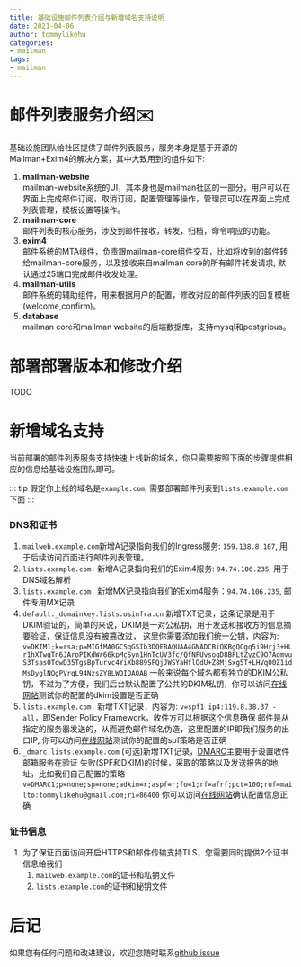 ```yaml
---
title: 基础设施邮件列表介绍与新增域名支持说明
date: 2021-04-06
author: tommylikehu
categories:
- mailman
tags:
- mailman
---
```

# 邮件列表服务介绍✉️
基础设施团队给社区提供了邮件列表服务，服务本身是基于开源的Mailman+Exim4的解决方案，其中大致用到的组件如下:
1. **mailman-website**  
mailman-website系统的UI，其本身也是mailman社区的一部分，用户可以在界面上完成邮件订阅，取消订阅，配置管理等操作，管理员可以在界面上完成列表管理，模板设置等操作。
2. **mailman-core**  
邮件列表的核心服务，涉及到邮件接收，转发，归档，命令响应的功能。
3. **exim4**  
邮件系统的MTA组件，负责跟mailman-core组件交互，比如将收到的邮件转给mailman-core服务，以及接收来自mailman core的所有邮件转发请求, 默认通过25端口完成邮件收发处理。
4. **mailman-utils**  
邮件系统的辅助组件，用来根据用户的配置，修改对应的邮件列表的回复模板(welcome,confirm)。
5. **database**  
mailman core和mailman website的后端数据库，支持mysql和postgrious。

# 部署部署版本和修改介绍
TODO
# 新增域名支持
当前部署的邮件列表服务支持快速上线新的域名，你只需要按照下面的步骤提供相应的信息给基础设施团队即可。

::: tip
假定你上线的域名是`example.com`, 需要部署邮件列表到`lists.example.com`下面
:::

### DNS和证书
1. `mailweb.example.com`新增A记录指向我们的Ingress服务: `159.138.8.107`, 用于后续访问页面进行邮件列表管理。
2. `lists.example.com.` 新增A记录指向我们的Exim4服务: `94.74.106.235`, 用于DNS域名解析
3. `lists.example.com.` 新增MX记录指向我们的Exim4服务：`94.74.106.235`, 邮件专用MX记录
4. `default._domainkey.lists.osinfra.cn` 新增TXT记录，这条记录是用于DKIM验证的，简单的来说，DKIM是一对公私钥，用于发送和接收方的信息摘要验证，保证信息没有被篡改过，
   这里你需要添加我们统一公钥，内容为: `v=DKIM1;k=rsa;p=MIGfMA0GCSqGSIb3DQEBAQUAA4GNADCBiQKBgQCgq5i9Hrj3+HLr1hXTwqTn6JAroPIKdWr66kpMcSyn1HnTcUV3fc/QfNFUvsogD8BFLtZyzC9O7AomvuS3TsasOTqwD35TgsBpTurvc4YiXb889SFQjJWSYaHflOdU+Z8MjSxg5T+LHVq00Z1idMsDyglNQgPVrqL94NzsZY8LWQIDAQAB`
   一般来说每个域名都有独立的DKIM公私钥，不过为了方便，我们后台默认配置了公共的DKIM私钥，你可以访问[在线网站](https://www.dmarcanalyzer.com/dkim/dkim-check/)测试你的配置的dkim设置是否正确
5. `lists.example.com.` 新增TXT记录，内容为: `v=spf1 ip4:119.8.38.37 -all`，即Sender Policy Framework，收件方可以根据这个信息确保
   邮件是从指定的服务器发送的，从而避免邮件域名伪造，这里配置的IP即我们服务的出口IP, 你可以访问[在线网站](https://www.dmarcanalyzer.com/spf/checker/)测试你的配置的spf策略是否正确
6. `_dmarc.lists.example.com` (可选)新增TXT记录，[DMARC](https://en.wikipedia.org/wiki/DMARC)主要用于设置收件邮箱服务在验证
   失败(SPF和DKIM)的时候，采取的策略以及发送报告的地址，比如我们自己配置的策略`v=DMARC1;p=none;sp=none;adkim=r;aspf=r;fo=1;rf=afrf;pct=100;ruf=mailto:tommylikehu@gmail.com;ri=86400`
   你可以访问[在线网站](https://www.dmarcanalyzer.com/dmarc/dmarc-record-check/)确认配置信息正确
### 证书信息
1. 为了保证页面访问开启HTTPS和邮件传输支持TLS，您需要同时提供2个证书信息给我们
    1. `mailweb.example.com`的证书和私钥文件
    2. `lists.example.com`的证书和秘钥文件

# 后记
如果您有任何问题和改进建议，欢迎您随时联系[github issue](https://github.com/opensourceways/infra-landscape/issues)
